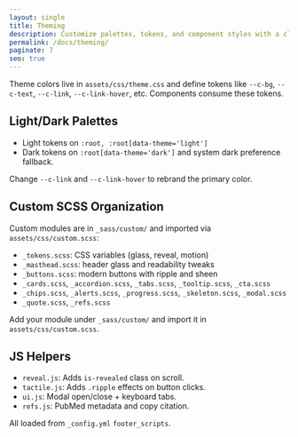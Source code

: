 ```yaml
---
layout: single
title: Theming
description: Customize palettes, tokens, and component styles with a clean, modular SCSS setup.
permalink: /docs/theming/
paginate: 7
seo: true
---
```


Theme colors live in `assets/css/theme.css` and define tokens like `--c-bg`, `--c-text`, `--c-link`, `--c-link-hover`, etc. Components consume these tokens.

## Light/Dark Palettes

- Light tokens on `:root, :root[data-theme='light']`
- Dark tokens on `:root[data-theme='dark']` and system dark preference fallback.

Change `--c-link` and `--c-link-hover` to rebrand the primary color.

## Custom SCSS Organization

Custom modules are in `_sass/custom/` and imported via `assets/css/custom.scss`:

- `_tokens.scss`: CSS variables (glass, reveal, motion)
- `_masthead.scss`: header glass and readability tweaks
- `_buttons.scss`: modern buttons with ripple and sheen
- `_cards.scss`, `_accordion.scss`, `_tabs.scss`, `_tooltip.scss`, `_cta.scss`
- `_chips.scss`, `_alerts.scss`, `_progress.scss`, `_skeleton.scss`, `_modal.scss`
- `_quote.scss`, `_refs.scss`

Add your module under `_sass/custom/` and import it in `assets/css/custom.scss`.

## JS Helpers

- `reveal.js`: Adds `is-revealed` class on scroll.
- `tactile.js`: Adds `.ripple` effects on button clicks.
- `ui.js`: Modal open/close + keyboard tabs.
- `refs.js`: PubMed metadata and copy citation.

All loaded from `_config.yml` `footer_scripts`.

